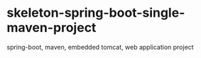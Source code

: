 # skeleton-spring-boot-single-maven-project
spring-boot, maven, embedded tomcat, web application project
